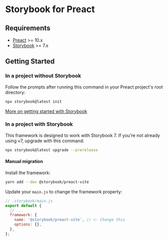# Storybook for Preact <!-- omit in toc -->

## Requirements

- [Preact](https://preactjs.com/) >= 10.x
- [Storybook](https://storybook.js.org/) >= 7.x

## Getting Started

### In a project without Storybook

Follow the prompts after running this command in your Preact project's root directory:

```bash
npx storybook@latest init
```

[More on getting started with Storybook](https://storybook.js.org/docs/get-started/install)

### In a project with Storybook

This framework is designed to work with Storybook 7. If you’re not already using v7, upgrade with this command:

```bash
npx storybook@latest upgrade --prerelease
```

#### Manual migration

Install the framework:

```bash
yarn add --dev @storybook/preact-vite
```

Update your `main.js` to change the framework property:

```js
// .storybook/main.js
export default {
  // ...
  framework: {
    name: '@storybook/preact-vite', // <- Change this
    options: {},
  },
};
```
